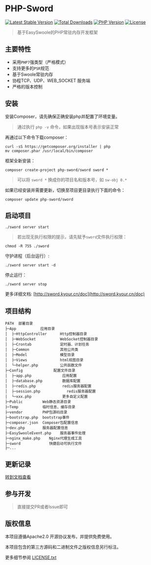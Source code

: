 # PHP-Sword

[![Latest Stable Version](https://poser.pugx.org/php-sword/sword/v)](//packagist.org/packages/php-sword/sword) [![Total Downloads](https://poser.pugx.org/php-sword/sword/downloads)](//packagist.org/packages/php-sword/sword) [![PHP Version](https://img.shields.io/badge/php-%3E%3D7.1-8892BF.svg)](http://www.php.net/) [![License](https://poser.pugx.org/php-sword/sword/license)](//packagist.org/packages/php-sword/sword)

> 基于EasySwoole的PHP常驻内存开发框架

## 主要特性

* 采用`PHP7`强类型（严格模式）
* 支持更多的`PSR`规范
* 基于Swoole常驻内存
* 协程TCP、UDP、WEB_SOCKET 服务端
* 严格的版本控制

## 安装
安装Composer，请先确保正确安装php并配置了环境变量。

>通过执行 `php -v` 命令，如果出现版本号表示安装正常

再通过以下命令下载composer：

```shell
curl -sS https://getcomposer.org/installer | php
mv composer.phar /usr/local/bin/composer
```

框架全新安装：
```shell
composer create-project php-sword/sword sword *
```
> 可以将 `sword *` 换成你的项目名和版本号，如 `sw-obj 0.*`

如果已经安装并需要更新，切换至项目更目录执行下面的命令：
```shell
composer update php-sword/sword
```

## 启动项目
```shell
./sword server start
```

> 若出现无执行权限的提示，请先赋予`sword`文件执行权限：
```shell
chmod -R 755 ./sword
```

守护进程（后台运行）:
```shell
./sword server start -d
```

停止运行：
```shell
./sword server stop
```

更多详细文档: [http://sword.kyour.cn/doc](http://sword.kyour.cn/doc)

## 项目结构
```
PATH  部署目录
├─App           应用目录
│  ├─HttpController      Http控制器目录
│  ├─WebSocket           WebSocket控制器目录
│  ├─Crontab             定时器、计划任务
│  ├─Common              其他公共类
│  ├─Model               模型目录
│  ├─Views               html视图目录
│  └─helper.php          公共函数文件
├─Config              配置文件目录
│  ├─app.php              应用配置
│  ├─database.php         数据库配置
│  ├─redis.php            redis服务器配置
│  ├─session.php            redis服务器配置
│  └─xxx.php              更多自定义配置
├─Public         Web静态资源目录
├─Temp           临时信息、缓存目录
├─vendor         PHP包源码目录
├─bootstrap.php  bootstrap事件
├─composer.json  Composer包配置信息
├─dev.php        服务器配置信息
├─EasySwooleEvent.php    服务器事件处理
├─nginx_make.php    Nginx代理生成工具
├─sword             快捷启动可执行文件
├─...
```

## 更新记录

[转到文档查看](https://github.com/php-sword/sword/wiki/Update)

## 参与开发

> 直接提交PR或者Issue即可

## 版权信息

本项目遵循Apache2.0 开源协议发布，并提供免费使用。

本项目包含的第三方源码和二进制文件之版权信息另行标注。

更多细节参阅 [LICENSE.txt](LICENSE.txt)